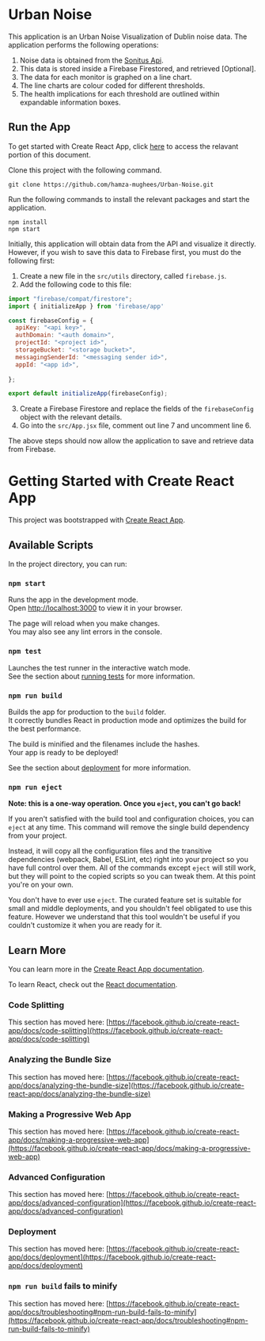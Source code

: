 # Urban Noise

This application is an Urban Noise Visualization of Dublin noise data. The application performs the following operations:

1. Noise data is obtained from the [Sonitus Api](https://data.smartdublin.ie/sonitus-api).
2. This data is stored inside a Firebase Firestored, and retrieved [Optional].
3. The data for each monitor is graphed on a line chart.
4. The line charts are colour coded for different thresholds.
5. The health implications for each threshold are outlined within expandable information boxes.

## Run the App

To get started with Create React App, click [here](#Getting-Started-with-Create-React-App) to access the relavant portion of this document. 

Clone this project with the following command.

```
git clone https://github.com/hamza-mughees/Urban-Noise.git
```

Run the following commands to install the relevant packages and start the application.

```
npm install
npm start
```

Initially, this application will obtain data from the API and visualize it directly. However, if you wish to save this data to Firebase first, you must do the following first:

1. Create a new file in the `src/utils` directory, called `firebase.js`.
2. Add the following code to this file:
```javascript
import "firebase/compat/firestore";
import { initializeApp } from 'firebase/app'

const firebaseConfig = {
  apiKey: "<api key>",
  authDomain: "<auth domain>",
  projectId: "<project id>",
  storageBucket: "<storage bucket>",
  messagingSenderId: "<messaging sender id>",
  appId: "<app id>",
          
};

export default initializeApp(firebaseConfig);
```
3. Create a Firebase Firestore and replace the fields of the `firebaseConfig` object with the relevant details.
4. Go into the `src/App.jsx` file, comment out line 7 and uncomment line 6.

The above steps should now allow the application to save and retrieve data from Firebase.

# Getting Started with Create React App

This project was bootstrapped with [Create React App](https://github.com/facebook/create-react-app).

## Available Scripts

In the project directory, you can run:

### `npm start`

Runs the app in the development mode.\
Open [http://localhost:3000](http://localhost:3000) to view it in your browser.

The page will reload when you make changes.\
You may also see any lint errors in the console.

### `npm test`

Launches the test runner in the interactive watch mode.\
See the section about [running tests](https://facebook.github.io/create-react-app/docs/running-tests) for more information.

### `npm run build`

Builds the app for production to the `build` folder.\
It correctly bundles React in production mode and optimizes the build for the best performance.

The build is minified and the filenames include the hashes.\
Your app is ready to be deployed!

See the section about [deployment](https://facebook.github.io/create-react-app/docs/deployment) for more information.

### `npm run eject`

**Note: this is a one-way operation. Once you `eject`, you can't go back!**

If you aren't satisfied with the build tool and configuration choices, you can `eject` at any time. This command will remove the single build dependency from your project.

Instead, it will copy all the configuration files and the transitive dependencies (webpack, Babel, ESLint, etc) right into your project so you have full control over them. All of the commands except `eject` will still work, but they will point to the copied scripts so you can tweak them. At this point you're on your own.

You don't have to ever use `eject`. The curated feature set is suitable for small and middle deployments, and you shouldn't feel obligated to use this feature. However we understand that this tool wouldn't be useful if you couldn't customize it when you are ready for it.

## Learn More

You can learn more in the [Create React App documentation](https://facebook.github.io/create-react-app/docs/getting-started).

To learn React, check out the [React documentation](https://reactjs.org/).

### Code Splitting

This section has moved here: [https://facebook.github.io/create-react-app/docs/code-splitting](https://facebook.github.io/create-react-app/docs/code-splitting)

### Analyzing the Bundle Size

This section has moved here: [https://facebook.github.io/create-react-app/docs/analyzing-the-bundle-size](https://facebook.github.io/create-react-app/docs/analyzing-the-bundle-size)

### Making a Progressive Web App

This section has moved here: [https://facebook.github.io/create-react-app/docs/making-a-progressive-web-app](https://facebook.github.io/create-react-app/docs/making-a-progressive-web-app)

### Advanced Configuration

This section has moved here: [https://facebook.github.io/create-react-app/docs/advanced-configuration](https://facebook.github.io/create-react-app/docs/advanced-configuration)

### Deployment

This section has moved here: [https://facebook.github.io/create-react-app/docs/deployment](https://facebook.github.io/create-react-app/docs/deployment)

### `npm run build` fails to minify

This section has moved here: [https://facebook.github.io/create-react-app/docs/troubleshooting#npm-run-build-fails-to-minify](https://facebook.github.io/create-react-app/docs/troubleshooting#npm-run-build-fails-to-minify)
